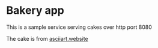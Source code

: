# Bakery app

This is a sample service serving cakes over http port 8080

The cake is from [asciiart.website](https://asciiart.website/index.php?art=events/birthday)
